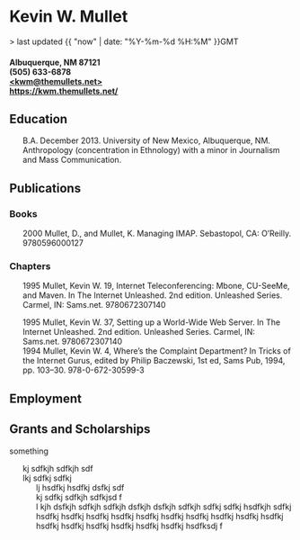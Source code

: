 <style>
  ul {
    list-style-type: none;
  }
  </style>

<h1>Kevin W. Mullet</h1>
> last updated {{ "now" | date: "%Y-%m-%d %H:%M" }}GMT
<h4>
Albuquerque, NM 87121<br>
(505) 633-6878<br>
<a href="mailto:kwm@themullets.net">&LT;kwm@themullets.net&GT;</a><br>
<a href="https://kwm.themullets.net/">https://kwm.themullets.net/</a>
</h4>

## Education
- B.A. December 2013. University of New Mexico, Albuquerque, NM. Anthropology (concentration in Ethnology) with a minor in Journalism and Mass Communication.
## Publications
### Books
- 2000 Mullet, D., and Mullet, K. Managing IMAP. Sebastopol, CA: O’Reilly. 9780596000127
### Chapters
- 1995 Mullet, Kevin W. 19, Internet Teleconferencing: Mbone, CU-SeeMe, and Maven. In The Internet Unleashed. 2nd edition. Unleashed Series. Carmel, IN: Sams.net. 9780672307140<p>
- 1995 Mullet, Kevin W. 37, Setting up a World-Wide Web Server. In The Internet Unleashed. 2nd edition. Unleashed Series. Carmel, IN: Sams.net. 9780672307140
- 1994 Mullet, Kevin W. 4, Where’s the Complaint Department? In Tricks of the Internet Gurus, edited by Philip Baczewski, 1st ed, Sams Pub, 1994, pp. 103–30. 978-0-672-30599-3


## Employment

## Grants and Scholarships





  something
  - kj sdfkjh sdfkjh sdf
  - lkj sdfkj sdfkj 
    - lj hsdfkj hsdfkj dsfkj sdf
    - kj sdfkj sdfkjh sdfkjsd f
    - l kjh dsfkjh sdfkjh sdfkjh dsfkjh dsfkjh sdfkjh sdfkj sdfkj hsdfkjh sdfkj hsdfkj hsdfkj hsdfkj hsdfkj hsdfkj hsdfkj hsdfkj hsdfkj hsdfkj hsdfkj hsdfkj hsdfkj hsdfkj hsdfkj hsdfkj hsdfkj hsdfksdj f
  
